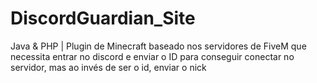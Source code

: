 # DiscordGuardian_Site
Java &amp; PHP | Plugin de Minecraft baseado nos servidores de FiveM que necessita entrar no discord e enviar o ID para conseguir conectar no servidor, mas ao invés de ser o id, enviar o nick
